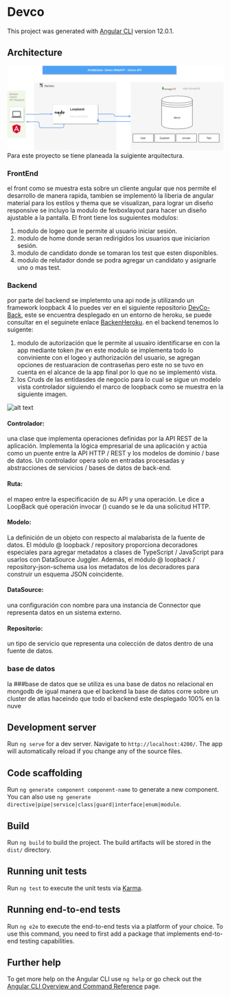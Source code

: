 # Devco

This project was generated with [Angular CLI](https://github.com/angular/angular-cli) version 12.0.1.


## Architecture
![alt text](./arquitecture/architecture.drawio.png)
Para este proyecto se tiene planeada la suigiente arquitectura.

### FrontEnd

el front como se muestra esta sobre un cliente angular que nos permite el desarrollo de manera rapida, tambien se implementó la liberia de angular material para los estilos y thema que se visualizan, para lograr un diseño responsive se incluyo la modulo de fexboxlayout para hacer un diseño ajustable a la pantalla.
El front tiene los suguientes modulos:
1. modulo de logeo que le permite al usuario iniciar sesión.
2. modulo de home donde seran redirigidos los usuarios que iniciarion sesión.
3. modulo de candidato donde se tomaran los test que esten disponibles.
4. modulo de relutador donde se podra agregar un candidato y asignarle uno o mas test.

### Backend
por parte del backend se impletemto una api node js utilizando un framework loopback 4  lo puedes ver en el siguiente repositorio [DevCo-Back](https://github.com/zurimokato/devco-backend), este se encuentra desplegado en un entorno de heroku, se puede consultar en el seguinete enlace [BackenHeroku](https://devco-back.herokuapp.com/explorer/).
en el backend tenemos lo suigente:
1. modulo de autorización que le permite al usuairo identificarse en con la app mediante token jtw en este modulo se implementa todo lo conviniente con el logeo y authorización del usuario, se agregan opciones de restuaracion de contraseñas pero este no se tuvo en cuenta en el alcance de la app final por lo que no se implementó vista.
2. los Cruds de las entidasdes de negocio para lo cual se sigue un modelo vista controlador siguiendo el marco de loopback como se muestra en la siguiente imagen.

![alt text](https://developer.ibm.com/developer/default/tutorials/end-to-end-nodejs-application-with-loopback-4-cloudant-and-angular/images/loopback-app-overview.png)

#### Controlador: 
una clase que implementa operaciones definidas por la API REST de la aplicación. Implementa la lógica empresarial de una aplicación y actúa como un puente entre la API HTTP / REST y los modelos de dominio / base de datos. Un controlador opera solo en entradas procesadas y abstracciones de servicios / bases de datos de back-end.

#### Ruta:
el mapeo entre la especificación de su API y una operación. Le dice a LoopBack qué operación invocar () cuando se le da una solicitud HTTP.

#### Modelo:
La definición de un objeto con respecto al malabarista de la fuente de datos. El módulo @ loopback / repository proporciona decoradores especiales para agregar metadatos a clases de TypeScript / JavaScript para usarlos con DataSource Juggler. Además, el módulo @ loopback / repository-json-schema usa los metadatos de los decoradores para construir un esquema JSON coincidente.

#### DataSource:
una configuración con nombre para una instancia de Connector que representa datos en un sistema externo.

#### Repositorio: 
un tipo de servicio que representa una colección de datos dentro de una fuente de datos.

### base de datos

la ###base de datos que se utiliza es una base de datos no relacional en mongodb de igual manera que el backend la base de datos corre sobre un cluster de atlas haceindo que todo el backend este desplegado 100% en la nuve 

## Development server

Run `ng serve` for a dev server. Navigate to `http://localhost:4200/`. The app will automatically reload if you change any of the source files.

## Code scaffolding

Run `ng generate component component-name` to generate a new component. You can also use `ng generate directive|pipe|service|class|guard|interface|enum|module`.

## Build

Run `ng build` to build the project. The build artifacts will be stored in the `dist/` directory.

## Running unit tests

Run `ng test` to execute the unit tests via [Karma](https://karma-runner.github.io).

## Running end-to-end tests

Run `ng e2e` to execute the end-to-end tests via a platform of your choice. To use this command, you need to first add a package that implements end-to-end testing capabilities.

## Further help

To get more help on the Angular CLI use `ng help` or go check out the [Angular CLI Overview and Command Reference](https://angular.io/cli) page.
